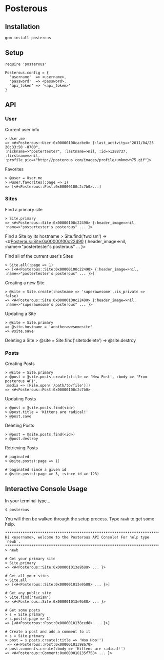 # Posterous #

## Installation ##

    gem install posterous
    
## Setup ##
    
    require 'posterous'
    
    Posterous.config = {
      'username'  => <username>,
      'password'  => <password>,
      'api_token' => '<api_token>'
    }

## API ##

### User ###

  Current user info
  
    > User.me
    => <#<Posterous::User:0x00000100cacbe0> {:last_activity=>"2011/04/25 20:33:50 -0700",
    :nickname=>"postertester", :lastname=>nil, :id=>1288737, :firstname=>nil, 
    :profile_pic=>"http://posterous.com/images/profile/unknown75.gif"}>
  
  Favorites

    > @user = User.me
    > @user.favorites(:page => 1)
    => [<#<Posterous::Post:0x00000100c2c7b0>...] 


### Sites ###

  Find a primary site
  
    > Site.primary
    => <#<Posterous::Site:0x00000100c22490> {:header_image=>nil, :name=>"postertester's posterous" ... }>
    
  Find a Site by its hostname
    > Site.find('twoism')
    => <#<Posterous::Site:0x00000100c22490> {:header_image=>nil, :name=>"postertester's posterous" ... }>

  Find all of the current user's Sites

    > Site.all(:page => 1)
    => [<#<Posterous::Site:0x00000100c22490> {:header_image=>nil, :name=>"postertester's posterous" ... }>]

  Creating a new Site

    > @site = Site.create(:hostname => 'superawesome',:is_private => false)
    => <#<Posterous::Site:0x00000100c22490> {:header_image=>nil, :name=>"superawesome's posterous" ... }>

  Updating a Site
    
    > @site = Site.primary
    => @site.hostname = 'anotherawesomesite'
    => @site.save

  Deleting a Site
    > @site = Site.find('sitetodelete')
    => @site.destroy


### Posts ###

  Creating Posts

    > @site = Site.primary
    > @post = @site.posts.create(:title => 'New Post', :body => 'From posterous API', 
    :media => [File.open('/path/to/file')])
    => <#<Posterous::Post:0x00000100c2c7b0>

  Updating Posts
  
    > @post = @site.posts.find(<id>)
    > @post.title = 'Kittens are radical!'
    > @post.save

  Deleting Posts
  
    > @post = @site.posts.find(<id>)
    > @post.destroy

  Retrieving Posts

    # paginated
    > @site.posts(:page => 1)

    # paginated since a given id
    > @site.posts(:page => 3, :since_id => 123)

    
## Interactive Console Usage ##

  In your terminal type...
  
    $ posterous
    
  You will then be walked through the setup process. Type `newb` to get some help.
    
    ****************************************************************************************************
    Hi <username>, welcome to the Posterous API Console! For help type `newb`.
    ****************************************************************************************************
    > newb
    
    # Get your primary site
    > Site.primary
    => <#<Posterous::Site:0x000001013e9b88> ... }>

    # Get all your sites
    > Site.all
    => [<#<Posterous::Site:0x000001013e9b88> ... }>]

    # Get any public site
    > Site.find('twoism')
    => <#<Posterous::Site:0x000001013e9b88> ... }>

    # Get some posts
    > s = Site.primary
    > s.posts(:page => 1)
    => [<#<Posterous::Post:0x0000010138ced8> ... }>]

    # Create a post and add a comment to it
    > s = Site.primary
    > post = s.posts.create(:title => 'Woo Hoo!')
     => <#<Posterous::Post:0x00000101398670> 
    > post.comments.create(:body => 'Kittens are radical!')
    => <#<Posterous::Comment:0x0000010135f758> ... }>
    
